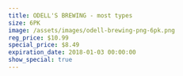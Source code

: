 ```yaml
---
title: ODELL'S BREWING - most types
size: 6PK
image: /assets/images/odell-brewing-png-6pk.png
reg_price: $10.99
special_price: $8.49
expiration_date: 2018-01-03 00:00:00
show_special: true
---
```



